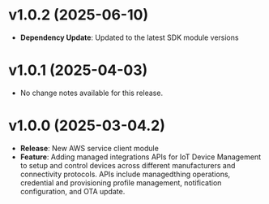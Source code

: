 # v1.0.2 (2025-06-10)

* **Dependency Update**: Updated to the latest SDK module versions

# v1.0.1 (2025-04-03)

* No change notes available for this release.

# v1.0.0 (2025-03-04.2)

* **Release**: New AWS service client module
* **Feature**: Adding managed integrations APIs for IoT Device Management to setup and control devices across different manufacturers and connectivity protocols. APIs include managedthing operations, credential and provisioning profile management, notification configuration, and OTA update.


